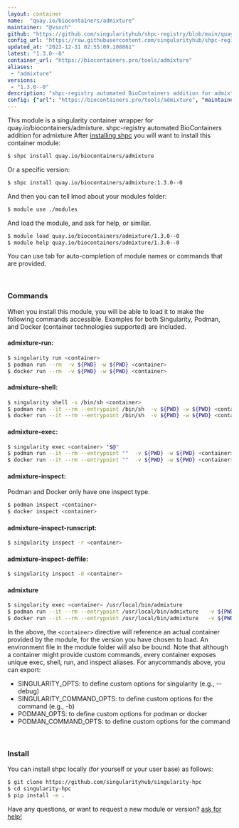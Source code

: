 ```yaml
---
layout: container
name:  "quay.io/biocontainers/admixture"
maintainer: "@vsoch"
github: "https://github.com/singularityhub/shpc-registry/blob/main/quay.io/biocontainers/admixture/container.yaml"
config_url: "https://raw.githubusercontent.com/singularityhub/shpc-registry/main/quay.io/biocontainers/admixture/container.yaml"
updated_at: "2023-12-31 02:55:09.108861"
latest: "1.3.0--0"
container_url: "https://biocontainers.pro/tools/admixture"
aliases:
 - "admixture"
versions:
 - "1.3.0--0"
description: "shpc-registry automated BioContainers addition for admixture"
config: {"url": "https://biocontainers.pro/tools/admixture", "maintainer": "@vsoch", "description": "shpc-registry automated BioContainers addition for admixture", "latest": {"1.3.0--0": "sha256:8c4586c34712cf98eb24f1ff8c9752f3ffae14633f4fa496cf42334dfeea8ea7"}, "tags": {"1.3.0--0": "sha256:8c4586c34712cf98eb24f1ff8c9752f3ffae14633f4fa496cf42334dfeea8ea7"}, "docker": "quay.io/biocontainers/admixture", "aliases": {"admixture": "/usr/local/bin/admixture"}}
---
```


This module is a singularity container wrapper for quay.io/biocontainers/admixture.
shpc-registry automated BioContainers addition for admixture
After [installing shpc](#install) you will want to install this container module:


```bash
$ shpc install quay.io/biocontainers/admixture
```

Or a specific version:

```bash
$ shpc install quay.io/biocontainers/admixture:1.3.0--0
```

And then you can tell lmod about your modules folder:

```bash
$ module use ./modules
```

And load the module, and ask for help, or similar.

```bash
$ module load quay.io/biocontainers/admixture/1.3.0--0
$ module help quay.io/biocontainers/admixture/1.3.0--0
```

You can use tab for auto-completion of module names or commands that are provided.

<br>

### Commands

When you install this module, you will be able to load it to make the following commands accessible.
Examples for both Singularity, Podman, and Docker (container technologies supported) are included.

#### admixture-run:

```bash
$ singularity run <container>
$ podman run --rm  -v ${PWD} -w ${PWD} <container>
$ docker run --rm  -v ${PWD} -w ${PWD} <container>
```

#### admixture-shell:

```bash
$ singularity shell -s /bin/sh <container>
$ podman run --it --rm --entrypoint /bin/sh  -v ${PWD} -w ${PWD} <container>
$ docker run --it --rm --entrypoint /bin/sh  -v ${PWD} -w ${PWD} <container>
```

#### admixture-exec:

```bash
$ singularity exec <container> "$@"
$ podman run --it --rm --entrypoint ""  -v ${PWD} -w ${PWD} <container> "$@"
$ docker run --it --rm --entrypoint ""  -v ${PWD} -w ${PWD} <container> "$@"
```

#### admixture-inspect:

Podman and Docker only have one inspect type.

```bash
$ podman inspect <container>
$ docker inspect <container>
```

#### admixture-inspect-runscript:

```bash
$ singularity inspect -r <container>
```

#### admixture-inspect-deffile:

```bash
$ singularity inspect -d <container>
```


#### admixture

```bash
$ singularity exec <container> /usr/local/bin/admixture
$ podman run --it --rm --entrypoint /usr/local/bin/admixture   -v ${PWD} -w ${PWD} <container> -c " $@"
$ docker run --it --rm --entrypoint /usr/local/bin/admixture   -v ${PWD} -w ${PWD} <container> -c " $@"
```



In the above, the `<container>` directive will reference an actual container provided
by the module, for the version you have chosen to load. An environment file in the
module folder will also be bound. Note that although a container
might provide custom commands, every container exposes unique exec, shell, run, and
inspect aliases. For anycommands above, you can export:

 - SINGULARITY_OPTS: to define custom options for singularity (e.g., --debug)
 - SINGULARITY_COMMAND_OPTS: to define custom options for the command (e.g., -b)
 - PODMAN_OPTS: to define custom options for podman or docker
 - PODMAN_COMMAND_OPTS: to define custom options for the command

<br>

### Install

You can install shpc locally (for yourself or your user base) as follows:

```bash
$ git clone https://github.com/singularityhub/singularity-hpc
$ cd singularity-hpc
$ pip install -e .
```

Have any questions, or want to request a new module or version? [ask for help!](https://github.com/singularityhub/singularity-hpc/issues)